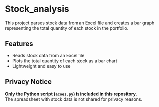 # Stock_analysis
This project parses stock data from an Excel file and creates a bar graph representing the total quantity of each stock in the portfolio.

## Features

- Reads stock data from an Excel file
- Plots the total quantity of each stock as a bar chart
- Lightweight and easy to use

## Privacy Notice

**Only the Python script (`acoes.py`) is included in this repository.**  
The spreadsheet with stock data is not shared for privacy reasons.
